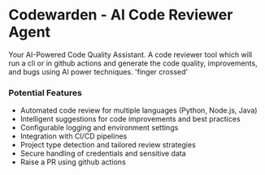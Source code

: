 # Codewarden - AI Code Reviewer Agent

Your AI-Powered Code Quality Assistant. A code reviewer tool which will run a cli or in github actions and generate the code quality, improvements, and bugs using AI power techniques. 'finger crossed' 

### Potential Features

- Automated code review for multiple languages (Python, Node.js, Java)
- Intelligent suggestions for code improvements and best practices
- Configurable logging and environment settings
- Integration with CI/CD pipelines
- Project type detection and tailored review strategies
- Secure handling of credentials and sensitive data
- Raise a PR using github actions

